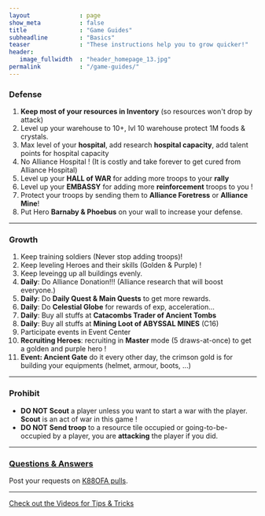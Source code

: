 ```yaml
---
layout              : page
show_meta           : false
title               : "Game Guides"
subheadline         : "Basics"
teaser              : "These instructions help you to grow quicker!"
header:
   image_fullwidth  : "header_homepage_13.jpg"
permalink           : "/game-guides/"
---
```

### Defense
1. **Keep most of your resources in Inventory** (so resources won't drop by attack)
2. Level up your warehouse to 10+, lvl 10 warehouse protect 1M foods & crystals.
3. Max level of your **hospital**, add research **hospital capacity**, add talent points for hospital capacity
4. No Alliance Hospital ! (It is costly and take forever to get cured from Alliance Hospital)
5. Level up your **HALL of WAR** for adding more troops to your **rally**
6. Level up your **EMBASSY** for adding more **reinforcement** troops to you !
7. Protect your troops by sending them to **Alliance Foretress** or **Alliance Mine**!
8. Put Hero **Barnaby & Phoebus** on your wall to increase your defense.

---
### Growth
1. Keep training soldiers (Never stop adding troops)!
2. Keep leveling Heroes and their skills (Golden & Purple) !
3. Keep leveingg up all buildings evenly. 
4. **Daily**: Do Alliance Donation!!! (Alliance research that will boost everyone.)
5. **Daily**: Do **Daily Quest & Main Quests** to get more rewards.
6. **Daily**: Do **Celestial Globe** for rewards of exp, acceleration...
7. **Daily**: Buy all stuffs at **Catacombs Trader of Ancient Tombs**
8. **Daily**: Buy all stuffs at **Mining Loot of ABYSSAL MINES** (C16)
10. Participate events in Event Center
11. **Recruiting Heroes**: recruiting in **Master** mode (5 draws-at-once) to get a golden and purple hero !
12. **Event: Ancient Gate** do it every other day, the crimson gold is for building your equipments (helmet, armour, boots, ...)

---
### Prohibit 
* **DO NOT** **Scout** a player unless you want to start a war with the player. **Scout** is an act of war in this game !
* **DO NOT** **Send troop** to a resource tile occupied or going-to-be-occupied by a player, you are **attacking** the player if you did.

---
### [Questions & Answers](https://rkuo2023.github.io/K88OFA/design/mediaelement_js/)
Post your requests on [K88OFA pulls](https://github.com/rkuo2023/K88OFA/pulls).<br>

---
<a class="radius button small" href="{{ site.url }}{{ site.baseurl }}/design/mediaelement_js/">Check out the Videos for Tips & Tricks</a>
